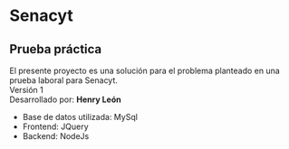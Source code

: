 # Senacyt

## Prueba práctica

El presente proyecto es una solución para el problema planteado en una prueba laboral para Senacyt.<br>
Versión 1<br>
Desarrollado por: <b>Henry León</b>
<br>
- Base de datos utilizada: MySql
- Frontend: JQuery
- Backend: NodeJs
<br>
